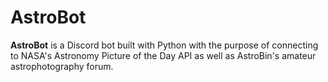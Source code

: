 # AstroBot
**AstroBot** is a Discord bot built with Python with the purpose of connecting to NASA's Astronomy Picture of the Day API as well as AstroBin's amateur astrophotography forum.



<!--stackedit_data:
eyJoaXN0b3J5IjpbMTQ5Nzc0NzMzMV19
-->